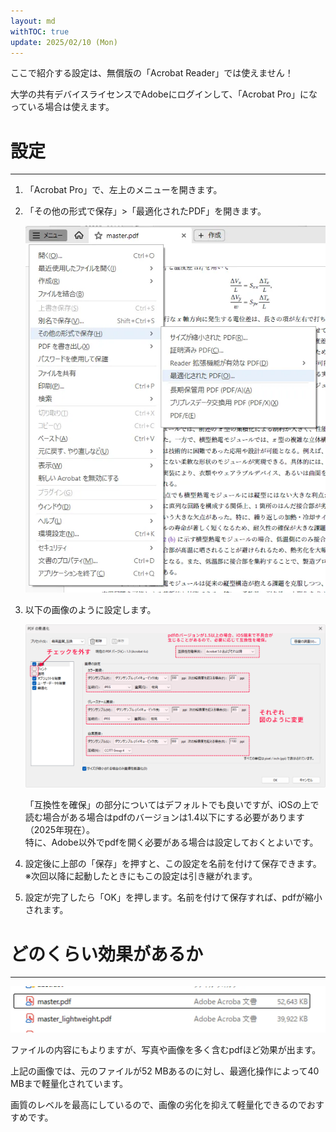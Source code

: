 ```yaml
---
layout: md
withTOC: true
update: 2025/02/10 (Mon)
---
```


<aside class="bulb">
  <div>
  ここで紹介する設定は、無償版の「Acrobat Reader」では使えません！

  大学の共有デバイスライセンスでAdobeにログインして、「Acrobat Pro」になっている場合は使えます。
  </div>
</aside>

# 設定

---

1. 「Acrobat Pro」で、左上のメニューを開きます。
2. 「その他の形式で保存」>「最適化されたPDF」を開きます。    

    ![「その他の形式で保存」>「最適化されたPDF」](image1.png  "max-width=700px 「「その他の形式で保存」>「最適化されたPDF」")
3. 以下の画像のように設定します。

    ![最適化の設定](image2.png  "max-width=700px 最適化の設定")
    
    「互換性を確保」の部分についてはデフォルトでも良いですが、iOSの上で読む場合がある場合はpdfのバージョンは1.4以下にする必要があります（2025年現在）。    
    特に、Adobe以外でpdfを開く必要がある場合は設定しておくとよいです。

4. 設定後に上部の「保存」を押すと、この設定を名前を付けて保存できます。<br>
   ※次回以降に起動したときにもこの設定は引き継がれます。
5. 設定が完了したら「OK」を押します。名前を付けて保存すれば、pdfが縮小されます。

# どのくらい効果があるか

---

![軽量化前と後の比較](image3.png  "max-width=700px 軽量化前と後の比較")

ファイルの内容にもよりますが、写真や画像を多く含むpdfほど効果が出ます。

上記の画像では、元のファイルが52 MBあるのに対し、最適化操作によって40 MBまで軽量化されています。

画質のレベルを最高にしているので、画像の劣化を抑えて軽量化できるのでおすすめです。